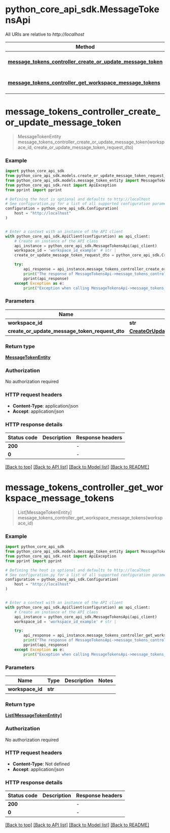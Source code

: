 # python_core_api_sdk.MessageTokensApi

All URIs are relative to *http://localhost*

Method | HTTP request | Description
------------- | ------------- | -------------
[**message_tokens_controller_create_or_update_message_token**](MessageTokensApi.md#message_tokens_controller_create_or_update_message_token) | **PUT** /workspaces/{workspaceId}/message-tokens | 
[**message_tokens_controller_get_workspace_message_tokens**](MessageTokensApi.md#message_tokens_controller_get_workspace_message_tokens) | **GET** /workspaces/{workspaceId}/message-tokens | 


# **message_tokens_controller_create_or_update_message_token**
> MessageTokenEntity message_tokens_controller_create_or_update_message_token(workspace_id, create_or_update_message_token_request_dto)



### Example


```python
import python_core_api_sdk
from python_core_api_sdk.models.create_or_update_message_token_request_dto import CreateOrUpdateMessageTokenRequestDto
from python_core_api_sdk.models.message_token_entity import MessageTokenEntity
from python_core_api_sdk.rest import ApiException
from pprint import pprint

# Defining the host is optional and defaults to http://localhost
# See configuration.py for a list of all supported configuration parameters.
configuration = python_core_api_sdk.Configuration(
    host = "http://localhost"
)


# Enter a context with an instance of the API client
with python_core_api_sdk.ApiClient(configuration) as api_client:
    # Create an instance of the API class
    api_instance = python_core_api_sdk.MessageTokensApi(api_client)
    workspace_id = 'workspace_id_example' # str | 
    create_or_update_message_token_request_dto = python_core_api_sdk.CreateOrUpdateMessageTokenRequestDto() # CreateOrUpdateMessageTokenRequestDto | 

    try:
        api_response = api_instance.message_tokens_controller_create_or_update_message_token(workspace_id, create_or_update_message_token_request_dto)
        print("The response of MessageTokensApi->message_tokens_controller_create_or_update_message_token:\n")
        pprint(api_response)
    except Exception as e:
        print("Exception when calling MessageTokensApi->message_tokens_controller_create_or_update_message_token: %s\n" % e)
```



### Parameters


Name | Type | Description  | Notes
------------- | ------------- | ------------- | -------------
 **workspace_id** | **str**|  | 
 **create_or_update_message_token_request_dto** | [**CreateOrUpdateMessageTokenRequestDto**](CreateOrUpdateMessageTokenRequestDto.md)|  | 

### Return type

[**MessageTokenEntity**](MessageTokenEntity.md)

### Authorization

No authorization required

### HTTP request headers

 - **Content-Type**: application/json
 - **Accept**: application/json

### HTTP response details

| Status code | Description | Response headers |
|-------------|-------------|------------------|
**200** |  |  -  |
**0** |  |  -  |

[[Back to top]](#) [[Back to API list]](../README.md#documentation-for-api-endpoints) [[Back to Model list]](../README.md#documentation-for-models) [[Back to README]](../README.md)

# **message_tokens_controller_get_workspace_message_tokens**
> List[MessageTokenEntity] message_tokens_controller_get_workspace_message_tokens(workspace_id)



### Example


```python
import python_core_api_sdk
from python_core_api_sdk.models.message_token_entity import MessageTokenEntity
from python_core_api_sdk.rest import ApiException
from pprint import pprint

# Defining the host is optional and defaults to http://localhost
# See configuration.py for a list of all supported configuration parameters.
configuration = python_core_api_sdk.Configuration(
    host = "http://localhost"
)


# Enter a context with an instance of the API client
with python_core_api_sdk.ApiClient(configuration) as api_client:
    # Create an instance of the API class
    api_instance = python_core_api_sdk.MessageTokensApi(api_client)
    workspace_id = 'workspace_id_example' # str | 

    try:
        api_response = api_instance.message_tokens_controller_get_workspace_message_tokens(workspace_id)
        print("The response of MessageTokensApi->message_tokens_controller_get_workspace_message_tokens:\n")
        pprint(api_response)
    except Exception as e:
        print("Exception when calling MessageTokensApi->message_tokens_controller_get_workspace_message_tokens: %s\n" % e)
```



### Parameters


Name | Type | Description  | Notes
------------- | ------------- | ------------- | -------------
 **workspace_id** | **str**|  | 

### Return type

[**List[MessageTokenEntity]**](MessageTokenEntity.md)

### Authorization

No authorization required

### HTTP request headers

 - **Content-Type**: Not defined
 - **Accept**: application/json

### HTTP response details

| Status code | Description | Response headers |
|-------------|-------------|------------------|
**200** |  |  -  |
**0** |  |  -  |

[[Back to top]](#) [[Back to API list]](../README.md#documentation-for-api-endpoints) [[Back to Model list]](../README.md#documentation-for-models) [[Back to README]](../README.md)

